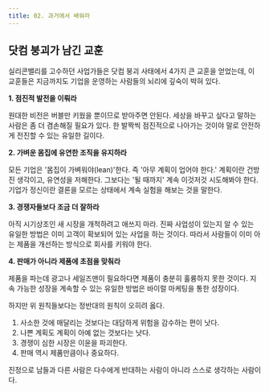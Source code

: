 ```yaml
---
title: 02. 과거에서 배워라
---
```


## 닷컴 붕괴가 남긴 교훈

실리콘밸리를 고수하던 사업가들은 닷컴 붕괴 사태에서 4가지 큰 교훈을 얻었는데, 이 교훈들은 지금까지도 기업을 운영하는 사람들의 뇌리에 깊숙이 박혀 있다.

**1. 점진적 발전을 이뤄라**

원대한 비전은 버블만 키웠을 뿐이므로 받아주면 안된다. 세상을 바꾸고 싶다고 말하는 사람은 좀 더 겸손해질 필요가 있다. 한 발짝씩 점진적으로 나아가는 것이야 말로 안전하게 전진할 수 있는 유일한 길이다.

**2. 가벼운 몸집에 유연한 조직을 유지하라**

모든 기업은 '몸집이 가벼워야(lean)'한다. 즉 '아무 계획이 업어야 한다.' 계획이란 건방진 생각이고, 유연성을 저해한다. 그보다는 '될 때까지' 계속 이것저것 시도해봐야 한다. 기업가 정신이란 결론을 모르는 상태에서 계속 실험을 해보는 것을 말한다.

**3. 경쟁자들보다 조금 더 잘하라**

아직 시기상조인 새 시장을 개척하려고 애쓰지 마라. 진짜 사업성이 있는지 알 수 있는 유일한 방법은 이미 고객이 확보되어 있는 사업을 하는 것이다. 따라서 사람들이 이미 아는 제품을 개선하는 방식으로 회사를 키워야 한다.

**4. 판매가 아니라 제품에 초점을 맞춰라**

제품을 파는데 광고나 세일즈맨이 필요하다면 제품이 충분히 훌륭하지 못한 것이다. 지속 가능한 성장을 계속할 수 있는 유일한 방법은 바이럴 마케팅을 통한 성장이다.

하지만 위 원칙들보다는 정반대의 원칙이 오히려 옳다.

1. 사소한 것에 매달리는 것보다는 대담하게 위험을 감수하는 편이 낫다.
2. 나쁜 계획도 계획이 아예 없는 것보다는 낫다.
3. 경쟁이 심한 시장은 이윤을 파괴한다.
4. 판매 역시 제품만큼이나 중요하다.

진정으로 남들과 다른 사람은 다수에게 반대하는 사람이 아니라 스스로 생각하는 사람이다.
